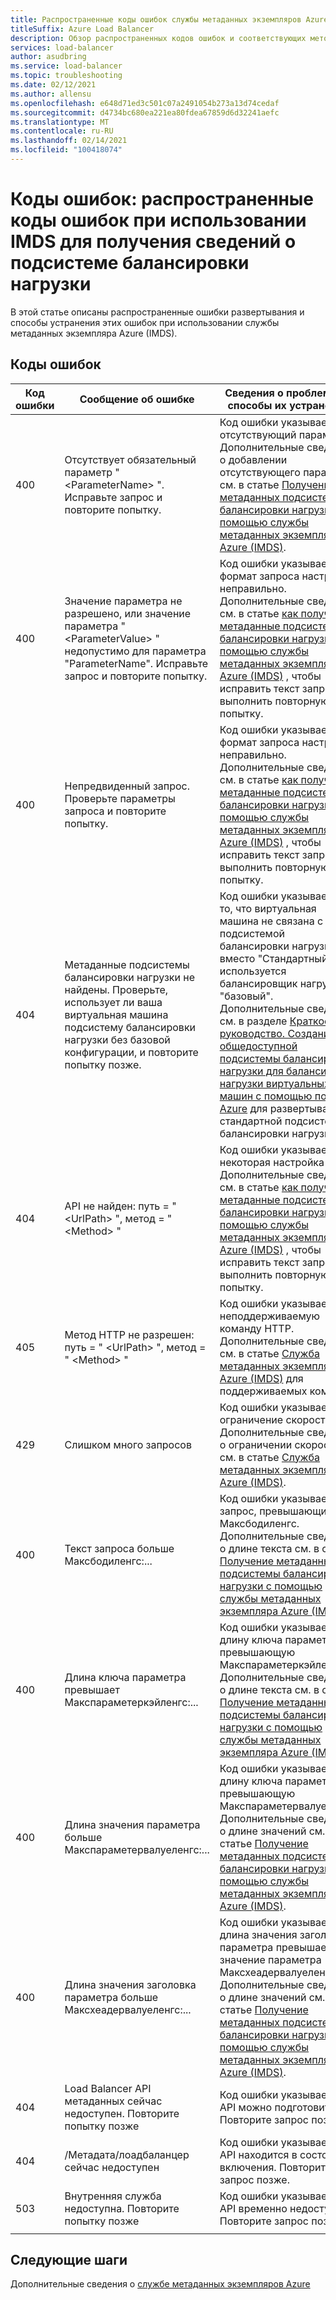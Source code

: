 ```yaml
---
title: Распространенные коды ошибок службы метаданных экземпляров Azure (IMDS)
titleSuffix: Azure Load Balancer
description: Обзор распространенных кодов ошибок и соответствующих методов их устранения для службы метаданных экземпляров Azure (IMDS)
services: load-balancer
author: asudbring
ms.service: load-balancer
ms.topic: troubleshooting
ms.date: 02/12/2021
ms.author: allensu
ms.openlocfilehash: e648d71ed3c501c07a2491054b273a13d74cedaf
ms.sourcegitcommit: d4734bc680ea221ea80fdea67859d6d32241aefc
ms.translationtype: MT
ms.contentlocale: ru-RU
ms.lasthandoff: 02/14/2021
ms.locfileid: "100418074"
---
```

# <a name="error-codes-common-error-codes-when-using-imds-to-retrieve-load-balancer-information"></a>Коды ошибок: распространенные коды ошибок при использовании IMDS для получения сведений о подсистеме балансировки нагрузки

В этой статье описаны распространенные ошибки развертывания и способы устранения этих ошибок при использовании службы метаданных экземпляра Azure (IMDS).

## <a name="error-codes"></a>Коды ошибок

| Код ошибки | Сообщение об ошибке | Сведения о проблемах и способы их устранения |
| --- | ---------- | ----------------- |
| 400 | Отсутствует обязательный параметр " \<ParameterName> ". Исправьте запрос и повторите попытку. | Код ошибки указывает на отсутствующий параметр. </br> Дополнительные сведения о добавлении отсутствующего параметра см. в статье [Получение метаданных подсистемы балансировки нагрузки с помощью службы метаданных экземпляра Azure (IMDS)](howto-load-balancer-imds.md#sample-request-and-response).
| 400 | Значение параметра не разрешено, или значение параметра " \<ParameterValue> " недопустимо для параметра "ParameterName". Исправьте запрос и повторите попытку. | Код ошибки указывает, что формат запроса настроен неправильно. </br> Дополнительные сведения см. в статье [как получить метаданные подсистемы балансировки нагрузки с помощью службы метаданных экземпляра Azure (IMDS)](howto-load-balancer-imds.md#sample-request-and-response) , чтобы исправить текст запроса и выполнить повторную попытку. |
| 400 | Непредвиденный запрос. Проверьте параметры запроса и повторите попытку. | Код ошибки указывает, что формат запроса настроен неправильно. </br> Дополнительные сведения см. в статье [как получить метаданные подсистемы балансировки нагрузки с помощью службы метаданных экземпляра Azure (IMDS)](howto-load-balancer-imds.md#sample-request-and-response) , чтобы исправить текст запроса и выполнить повторную попытку. |
| 404 | Метаданные подсистемы балансировки нагрузки не найдены. Проверьте, использует ли ваша виртуальная машина подсистему балансировки нагрузки без базовой конфигурации, и повторите попытку позже. | Код ошибки указывает на то, что виртуальная машина не связана с подсистемой балансировки нагрузки, а вместо "Стандартный" используется балансировщик нагрузки "базовый". </br> Дополнительные сведения см. в разделе [Краткое руководство. Создание общедоступной подсистемы балансировки нагрузки для балансировки нагрузки виртуальных машин с помощью портал Azure](quickstart-load-balancer-standard-public-portal.md?tabs=option-1-create-load-balancer-standard) для развертывания стандартной подсистемы балансировки нагрузки.|
| 404 | API не найден: путь = " \<UrlPath> ", метод = " \<Method> " | Код ошибки указывает на некоторая настройка пути. </br> Дополнительные сведения см. в статье [как получить метаданные подсистемы балансировки нагрузки с помощью службы метаданных экземпляра Azure (IMDS)](howto-load-balancer-imds.md#sample-request-and-response) , чтобы исправить текст запроса и выполнить повторную попытку.|
| 405 | Метод HTTP не разрешен: путь = " \<UrlPath> ", метод = " \<Method> " | Код ошибки указывает на неподдерживаемую команду HTTP. </br> Дополнительные сведения см. в статье [Служба метаданных экземпляра Azure (IMDS)](/virtual-machines/windows/instance-metadata-service?tabs=windows.md#http-verbs) для поддерживаемых команд. |
| 429 | Слишком много запросов | Код ошибки указывает на ограничение скорости. </br> Дополнительные сведения о ограничении скорости см. в статье [Служба метаданных экземпляров Azure (IMDS)](/virtual-machines/windows/instance-metadata-service?tabs=windows#rate-limiting).|
| 400 | Текст запроса больше Максбодиленгс:... | Код ошибки указывает на запрос, превышающий Максбодиленгс. </br> Дополнительные сведения о длине текста см. в статье [Получение метаданных подсистемы балансировки нагрузки с помощью службы метаданных экземпляра Azure (IMDS)](howto-load-balancer-imds.md#sample-request-and-response).|
| 400 | Длина ключа параметра превышает Макспараметеркэйленгс:... | Код ошибки указывает длину ключа параметра, превышающую Макспараметеркэйленгс. </br> Дополнительные сведения о длине текста см. в статье [Получение метаданных подсистемы балансировки нагрузки с помощью службы метаданных экземпляра Azure (IMDS)](howto-load-balancer-imds.md#sample-request-and-response). |
| 400 | Длина значения параметра больше Макспараметервалуеленгс:... | Код ошибки указывает длину ключа параметра, превышающую Макспараметервалуеленгс. </br> Дополнительные сведения о длине значений см. в статье [Получение метаданных подсистемы балансировки нагрузки с помощью службы метаданных экземпляра Azure (IMDS)](howto-load-balancer-imds.md#sample-request-and-response).|
| 400 | Длина значения заголовка параметра больше Максхеадервалуеленгс:... | Код ошибки указывает, что длина значения заголовка параметра превышает значение параметра Максхеадервалуеленгс. </br> Дополнительные сведения о длине значений см. в статье [Получение метаданных подсистемы балансировки нагрузки с помощью службы метаданных экземпляра Azure (IMDS)](howto-load-balancer-imds.md#sample-request-and-response).|
| 404 | Load Balancer API метаданных сейчас недоступен. Повторите попытку позже | Код ошибки указывает, что API можно подготовить. Повторите запрос позже. |
| 404 | /Метадата/лоадбаланцер сейчас недоступен | Код ошибки указывает, что API находится в состоянии включения. Повторите запрос позже. |
| 503 | Внутренняя служба недоступна. Повторите попытку позже  | Код ошибки указывает, что API временно недоступен. Повторите запрос позже. |
|  |  |

## <a name="next-steps"></a>Следующие шаги

Дополнительные сведения о [службе метаданных экземпляров Azure](/virtual-machines/windows/instance-metadata-service.md)

